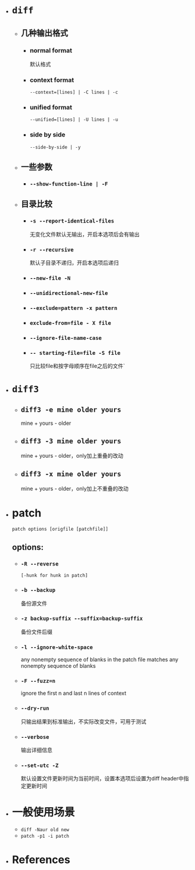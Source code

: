 - # `diff`

  - ## 几种输出格式

    - ### normal format

      默认格式

    - ### context format

      `--context=[lines] | -C lines | -c `

    - ### unified format

      `--unified=[lines] | -U lines | -u`

    - ### side by side

      `--side-by-side | -y`

  - ## 一些参数

    - ### `--show-function-line | -F`
    
  - ## 目录比较
  
    - ### `-s --report-identical-files`
  
      无变化文件默认无输出，开启本选项后会有输出
  
    - ### `-r --recursive`
  
      默认子目录不递归，开启本选项后递归
  
    - ### `--new-file -N`
  
    - ### `--unidirectional-new-file`
  
    - ### `--exclude=pattern -x pattern`
  
    - ### `exclude-from=file - X file`
  
    - ### `--ignore-file-name-case`
  
    - ### `-- starting-file=file -S file`
  
      只比较file和按字母顺序在file之后的文件`
  
- # `diff3`
  
  - ## `diff3 -e mine older yours`
  
    mine + yours - older
  
  - ## `diff3 -3 mine older yours`
  
    mine + yours - older，only加上重叠的改动
  
  - ## `diff3 -x mine older yours`
  
    mine + yours - older，only加上不重叠的改动
  
- # patch
  
  `patch options [origfile [patchfile]]`
  
  ## options:
  
  - ### `-R --reverse`    
  
    `[-hunk for hunk in patch]`
    
  - ### `-b --backup`
  
    备份源文件
  
  - ### `-z backup-suffix --suffix=backup-suffix`
  
    备份文件后缀
  
  - ### `-l --ignore-white-space`
  
    any nonempty sequence of blanks in the patch file matches any nonempty sequence of blanks
    
  - ### `-F --fuzz=n`
  
    ignore the first n and last n lines of context
    
  - ### `--dry-run`
  
    只输出结果到标准输出，不实际改变文件，可用于测试
  
  - ### `--verbose`
  
    输出详细信息
    
  - ### `--set-utc -Z`
  
    默认设置文件更新时间为当前时间，设置本选项后设置为diff header中指定更新时间
  
- # 一般使用场景
  
  - `diff -Naur old new`
  - `patch -p1 -i patch`
  
- # References

  [1]: https://www.gnu.org/software/diffutils/manual/html_node/index.html#SEC_Contents	"Comparing and Merging Files"

